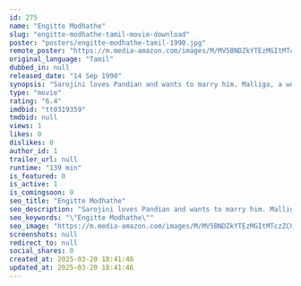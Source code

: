 ```yaml
---
id: 275
name: "Engitte Modhathe"
slug: "engitte-modhathe-tamil-movie-download"
poster: "posters/engitte-modhathe-tamil-1990.jpg"
remote_poster: "https://m.media-amazon.com/images/M/MV5BNDZkYTEzMGItMTczZC00MTRiLThjMDctZjNkYzA2MDBhODI1XkEyXkFqcGdeQXVyMjA4OTI5NDQ@._V1_SX300.jpg"
original_language: "Tamil"
dubbed_in: null
released_date: "14 Sep 1990"
synopsis: "Sarojini loves Pandian and wants to marry him. Malliga, a wealthy girl, also loves Pandian and decides to cause a rift between Sarojini and him. Will Mallika succeed in winning Pandian's love?"
type: "movie"
rating: "6.4"
imdbid: "tt0319359"
tmdbid: null
views: 1
likes: 0
dislikes: 0
author_id: 1
trailer_url: null
runtime: "139 min"
is_featured: 0
is_active: 1
is_comingsoon: 0
seo_title: "Engitte Modhathe"
seo_description: "Sarojini loves Pandian and wants to marry him. Malliga, a wealthy girl, also loves Pandian and decides to cause a rift between Sarojini and him. Will Mallika succeed in winning Pandian's love?"
seo_keywords: "\"Engitte Modhathe\""
seo_image: "https://m.media-amazon.com/images/M/MV5BNDZkYTEzMGItMTczZC00MTRiLThjMDctZjNkYzA2MDBhODI1XkEyXkFqcGdeQXVyMjA4OTI5NDQ@._V1_SX300.jpg"
screenshots: null
redirect_to: null
social_shares: 0
created_at: 2025-03-20 18:41:46
updated_at: 2025-03-20 18:41:46
---
```


